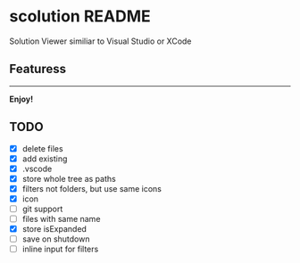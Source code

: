 # scolution README

Solution Viewer similiar to Visual Studio or XCode

## Featuress

---

**Enjoy!**

## TODO
- [x] delete files
- [x] add existing
- [x] .vscode
- [x] store whole tree as paths
- [x] filters not folders, but use same icons
- [x] icon
- [ ] git support
- [ ] files with same name
- [x] store isExpanded
- [ ] save on shutdown
- [ ] inline input for filters
